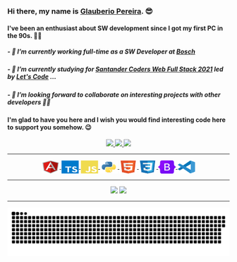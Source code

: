### Hi there, my name is [Glauberio Pereira](https://github.com/gapjr). 😎
#### I've been an enthusiast about SW development since I got my first PC in the 90s. 👨‍💻

##### - 🔭 I’m currently working full-time as a SW Developer at [Bosch](https://www.bosch.com/)
##### - 🌱 I’m currently studying for [Santander Coders Web Full Stack 2021](https://app.becas-santander.com/en/program/bolsas-santander-tecnologia-santander-coders-web-full-stack-2021) led by [Let's Code](https://letscode.com.br/) ...
##### - 👯 I’m looking forward to collaborate on interesting projects with other developers 👨‍💻

#### I'm glad to have you here and I wish you would find interesting code here to support you somehow. 😉 

<div style="display: inline_block" align="center" >
<a href="https://github.com/gapjr">
  <img height="130em" src="https://github-readme-stats.vercel.app/api?username=gapjr&show_icons=true&theme=onedark&include_all_commits=true&count_private=true"/>
  <img height="130em" src="http://github-readme-streak-stats.herokuapp.com?user=gapjr&theme=onedark&date_format=M%20j%5B%2C%20Y%5D"/>
  <img height="130em" src="https://github-readme-stats.vercel.app/api/top-langs/?username=gapjr&layout=compact&langs_count=7&theme=onedark&count_private=true"/>
</div>
<div align="center" style="display: inline_block">
  <hr>
  <img align="center" alt="gapjr-Angular" height="30" width="40" src="https://raw.githubusercontent.com/devicons/devicon/master/icons/angularjs/angularjs-original.svg">
  <img align="center" alt="gapjr-Ts" height="30" width="40" src="https://raw.githubusercontent.com/devicons/devicon/master/icons/typescript/typescript-plain.svg">
  <img align="center" alt="gapjr-Js" height="30" width="40" src="https://raw.githubusercontent.com/devicons/devicon/master/icons/javascript/javascript-plain.svg">
  <img align="center" alt="gapjr-Python" height="30" width="40" src="https://raw.githubusercontent.com/devicons/devicon/master/icons/python/python-original.svg">
  <!-- <img align="center" alt="gapjr-React" height="30" width="40" src="https://raw.githubusercontent.com/devicons/devicon/master/icons/react/react-original.svg"> -->
  <img align="center" alt="gapjr-HTML" height="30" width="40" src="https://raw.githubusercontent.com/devicons/devicon/master/icons/html5/html5-original.svg">
  <img align="center" alt="gapjr-CSS" height="30" width="40" src="https://raw.githubusercontent.com/devicons/devicon/master/icons/css3/css3-original.svg">
  <img align="center" alt="gapjr-Bootstrap" height="30" width="40" src="https://raw.githubusercontent.com/devicons/devicon/master/icons/bootstrap/bootstrap-original.svg">
  <img align="center" alt="gapjr-VSCode" height="30" width="40" src="https://raw.githubusercontent.com/devicons/devicon/master/icons/vscode/vscode-original.svg">
  <hr>

  <a href = "mailto:glauberio.pereira@gmail.com"><img src="https://img.shields.io/badge/-Gmail-%23333?style=for-the-badge&logo=gmail&logoColor=white" target="_blank"></a>
  <a href="https://www.linkedin.com/in/glauberio" target="_blank"><img src="https://img.shields.io/badge/-LinkedIn-%230077B5?style=for-the-badge&logo=linkedin&logoColor=white" target="_blank"></a> 
  <hr>
  
  ![Snake animation](https://github.com/gapjr/gapjr/blob/output/github-contribution-grid-snake.svg)
 
</div>
